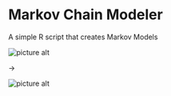 # Markov Chain Modeler

A simple R script that creates Markov Models

![picture alt](https://i.imgur.com/4JeVPaF.png "Code")

->

![picture alt](https://i.imgur.com/WoyUoXQ.png "Result")
